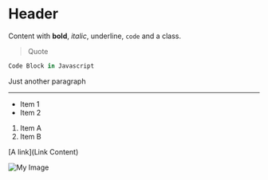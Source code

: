 # Header

Content with **bold**, *italic*, underline, `code` and a class.

> Quote

```javascript
Code Block in Javascript
```

Just another paragraph

---

* Item 1
* Item 2

1. Item A
2. Item B

[A link](Link Content)

![](https://upload.wikimedia.org/wikipedia/commons/thumb/2/21/Adams_The_Tetons_and_the_Snake_River.jpg/1280px-Adams_The_Tetons_and_the_Snake_River.jpg "My Image")